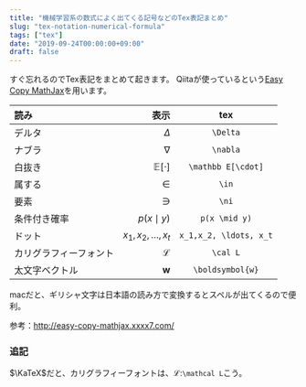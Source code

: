 ```yaml
---
title: "機械学習系の数式によく出てくる記号などのTex表記まとめ"
slug: "tex-notation-numerical-formula"
tags: ["tex"]
date: "2019-09-24T00:00:00+09:00"
draft: false
---
```

すぐ忘れるのでTex表記をまとめて起きます。
Qiitaが使っているという[Easy Copy MathJax](https://www.mathjax.org/)を用います。


| 読み | 表示 | tex |
|:-----------|------------:|:------------:|
| デルタ | $\Delta$ | `\Delta` |
| ナブラ | $\nabla$ | `\nabla` |
| 白抜き | $\mathbb E[\cdot]$ | `\mathbb E[\cdot]` |
| 属する | $\in$ | `\in` |
| 要素 | $\ni$ | `\ni` |
| 条件付き確率 | $p(x \mid y)$ | `p(x \mid y)` |
| ドット | $x_1,x_2, \ldots, x_t$ | `x_1,x_2, \ldots, x_t` |
| カリグラフィーフォント | $\mathcal L$ | `\cal L` |
| 太文字ベクトル| $\boldsymbol{w}$| `\boldsymbol{w}`|


macだと、ギリシャ文字は日本語の読み方で変換するとスペルが出てくるので便利。

参考：http://easy-copy-mathjax.xxxx7.com/


### 追記
$\KaTeX$だと、カリグラフィーフォントは、$\mathcal L$:`\mathcal L`こう。



